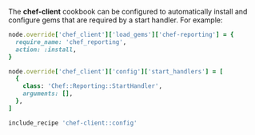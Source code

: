 The **chef-client** cookbook can be configured to automatically install
and configure gems that are required by a start handler. For example:

``` ruby
node.override['chef_client']['load_gems']['chef-reporting'] = {
  require_name: 'chef_reporting',
  action: :install,
}

node.override['chef_client']['config']['start_handlers'] = [
  {
    class: 'Chef::Reporting::StartHandler',
    arguments: [],
  },
]

include_recipe 'chef-client::config'
```
